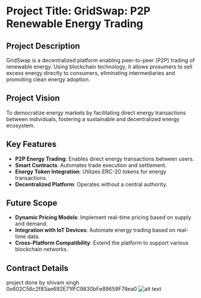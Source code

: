 # Project Title: GridSwap: P2P Renewable Energy Trading
 
## Project Description 
   
GridSwap is a decentralized platform enabling peer-to-peer (P2P) trading of renewable energy. Using blockchain technology, it allows prosumers to sell excess energy directly to consumers, eliminating intermediaries and promoting clean energy adoption. 
  
## Project Vision          
  
To democratize energy markets by facilitating direct energy transactions between individuals, fostering a sustainable and decentralized energy ecosystem.
  
## Key Features 

- **P2P Energy Trading**: Enables direct energy transactions between users.
- **Smart Contracts**: Automates trade execution and settlement.
- **Energy Token Integration**: Utilizes ERC-20 tokens for energy transactions.
- **Decentralized Platform**: Operates without a central authority.

## Future Scope

- **Dynamic Pricing Models**: Implement real-time pricing based on supply and demand.
- **Integration with IoT Devices**: Automate energy trading based on real-time data.
- **Cross-Platform Compatibility**: Extend the platform to support various blockchain networks.
    
## Contract Details
project done by shivam singh
0x602C56c2f83ae692E71fFC9830bFe89659F78ea0
![alt text](image.png)
 
